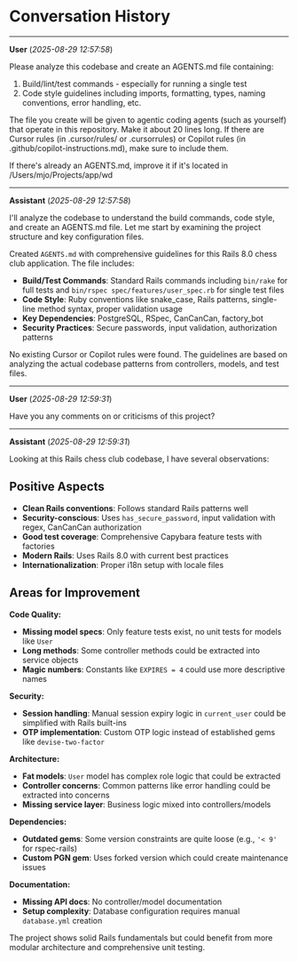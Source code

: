 # Conversation History

---

**User** (*2025-08-29 12:57:58*)

Please analyze this codebase and create an AGENTS.md file containing:
1. Build/lint/test commands - especially for running a single test
2. Code style guidelines including imports, formatting, types, naming conventions, error handling, etc.

The file you create will be given to agentic coding agents (such as yourself) that operate in this repository. Make it about 20 lines long.
If there are Cursor rules (in .cursor/rules/ or .cursorrules) or Copilot rules (in .github/copilot-instructions.md), make sure to include them.

If there's already an AGENTS.md, improve it if it's located in /Users/mjo/Projects/app/wd


---

**Assistant** (*2025-08-29 12:57:58*)

I'll analyze the codebase to understand the build commands, code style, and create an AGENTS.md file. Let me start by examining the project structure and key configuration files.

Created `AGENTS.md` with comprehensive guidelines for this Rails 8.0 chess club application. The file includes:

- **Build/Test Commands**: Standard Rails commands including `bin/rake` for full tests and `bin/rspec spec/features/user_spec.rb` for single test files
- **Code Style**: Ruby conventions like snake_case, Rails patterns, single-line method syntax, proper validation usage
- **Key Dependencies**: PostgreSQL, RSpec, CanCanCan, factory_bot
- **Security Practices**: Secure passwords, input validation, authorization patterns

No existing Cursor or Copilot rules were found. The guidelines are based on analyzing the actual codebase patterns from controllers, models, and test files.

---

**User** (*2025-08-29 12:59:31*)

Have you any comments on or criticisms of this project?

---

**Assistant** (*2025-08-29 12:59:31*)

Looking at this Rails chess club codebase, I have several observations:

## Positive Aspects
- **Clean Rails conventions**: Follows standard Rails patterns well
- **Security-conscious**: Uses `has_secure_password`, input validation with regex, CanCanCan authorization
- **Good test coverage**: Comprehensive Capybara feature tests with factories
- **Modern Rails**: Uses Rails 8.0 with current best practices
- **Internationalization**: Proper i18n setup with locale files

## Areas for Improvement

**Code Quality:**
- **Missing model specs**: Only feature tests exist, no unit tests for models like `User`
- **Long methods**: Some controller methods could be extracted into service objects
- **Magic numbers**: Constants like `EXPIRES = 4` could use more descriptive names

**Security:**
- **Session handling**: Manual session expiry logic in `current_user` could be simplified with Rails built-ins
- **OTP implementation**: Custom OTP logic instead of established gems like `devise-two-factor`

**Architecture:**
- **Fat models**: `User` model has complex role logic that could be extracted
- **Controller concerns**: Common patterns like error handling could be extracted into concerns
- **Missing service layer**: Business logic mixed into controllers/models

**Dependencies:**
- **Outdated gems**: Some version constraints are quite loose (e.g., `'< 9'` for rspec-rails)
- **Custom PGN gem**: Uses forked version which could create maintenance issues

**Documentation:**
- **Missing API docs**: No controller/model documentation
- **Setup complexity**: Database configuration requires manual `database.yml` creation

The project shows solid Rails fundamentals but could benefit from more modular architecture and comprehensive unit testing.

